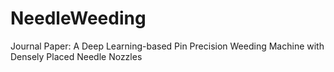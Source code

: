 # NeedleWeeding
Journal Paper: A Deep Learning-based Pin Precision Weeding Machine with Densely Placed Needle Nozzles
